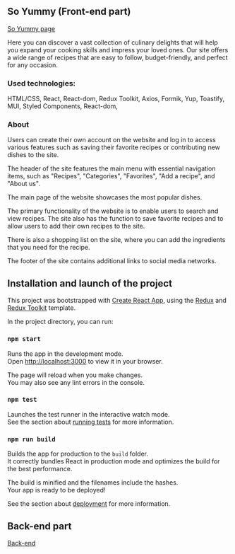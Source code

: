 ## So Yummy (Front-end part)

[So Yummy page](https://so-yummy.netlify.app/)

Here you can discover a vast collection of culinary delights that will help you expand your cooking skills and impress your loved ones. Our site offers a wide range of recipes that are easy to follow, budget-friendly, and perfect for any occasion.

### Used technologies:

HTML/CSS,
React,
React-dom,
Redux Toolkit,
Axios,
Formik,
Yup,
Toastify,
MUI,
Styled Components,
React-dom,

### About

Users can create their own account on the website and log in to access various features such as saving their favorite recipes or contributing new dishes to the site.

The header of the site features the main menu with essential navigation items, such as "Recipes", "Categories", "Favorites", "Add a recipe", and "About us".

The main page of the website showcases the most popular dishes.

The primary functionality of the website is to enable users to search and view recipes. The site also has the function to save favorite recipes and to allow users to add their own recipes to the site.

There is also a shopping list on the site, where you can add the ingredients that you need for the recipe.

The footer of the site contains additional links to social media networks.

## Installation and launch of the project

This project was bootstrapped with [Create React App](https://github.com/facebook/create-react-app), using the [Redux](https://redux.js.org/) and [Redux Toolkit](https://redux-toolkit.js.org/) template.

In the project directory, you can run:

### `npm start`

Runs the app in the development mode.\
Open [http://localhost:3000](http://localhost:3000) to view it in your browser.

The page will reload when you make changes.\
You may also see any lint errors in the console.

### `npm test`

Launches the test runner in the interactive watch mode.\
See the section about [running tests](https://facebook.github.io/create-react-app/docs/running-tests) for more information.

### `npm run build`

Builds the app for production to the `build` folder.\
It correctly bundles React in production mode and optimizes the build for the best performance.

The build is minified and the filenames include the hashes.\
Your app is ready to be deployed!

See the section about [deployment](https://facebook.github.io/create-react-app/docs/deployment) for more information.

## Back-end part

[Back-end](https://github.com/Reqvite/so-yummy-backend)
